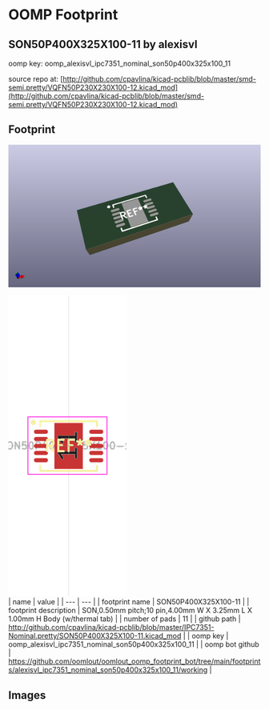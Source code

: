 # OOMP Footprint  
## SON50P400X325X100-11  by alexisvl  
  
oomp key: oomp_alexisvl_ipc7351_nominal_son50p400x325x100_11  
  
source repo at: [http://github.com/cpavlina/kicad-pcblib/blob/master/smd-semi.pretty/VQFN50P230X230X100-12.kicad_mod](http://github.com/cpavlina/kicad-pcblib/blob/master/smd-semi.pretty/VQFN50P230X230X100-12.kicad_mod)  
## Footprint  
  
[![working_kicad_pcb_3d.png](working_kicad_pcb_3d_600.png)](working_kicad_pcb_3d.png)  
  
[![working.png](working_600.png)](working.png)  
| name | value | 
| --- | --- | 
| footprint name | SON50P400X325X100-11 | 
| footprint description | SON,0.50mm pitch;10 pin,4.00mm W X 3.25mm L X 1.00mm H Body (w/thermal tab) | 
| number of pads | 11 | 
| github path | http://github.com/cpavlina/kicad-pcblib/blob/master/IPC7351-Nominal.pretty/SON50P400X325X100-11.kicad_mod | 
| oomp key | oomp_alexisvl_ipc7351_nominal_son50p400x325x100_11 | 
| oomp bot github | https://github.com/oomlout/oomlout_oomp_footprint_bot/tree/main/footprints/alexisvl_ipc7351_nominal_son50p400x325x100_11/working | 
## Images  
